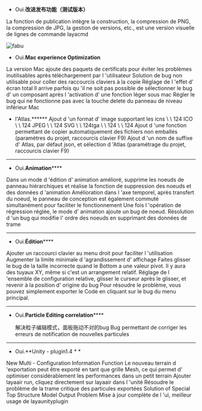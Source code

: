 - Oui.**改进发布功能（测试版本）**

La fonction de publication intègre la construction, la compression de PNG, la compression de JPG, la gestion de versions, etc., est une version visuelle de lignes de commande layacmd



  ![fabu](imgs/fabu.jpg)

- Oui.**Mac experience Optimization**

La version Mac ajoute des paquets de certificats pour éviter les problèmes inutilisables après téléchargement par l 'utilisateur
Solution de bug non utilisable pour coller des raccourcis claviers à la copie
Réglage de l 'effet d' écran total
Il arrive parfois qu 'il ne soit pas possible de sélectionner le bug d' un composant après l 'activation d' une fonction léger sous mac
Régler le bug qui ne fonctionne pas avec la touche delete du panneau de niveau inférieur Mac

- l'Atlas.******
Ajout d 'un format d' image supportant les icns \ \ 124 ICO \ \ 124 JPEG \ \ 124 SVG \ \ 124tga \ \ 124 \ \ 124
Ajout d 'une fonction permettant de copier automatiquement des fichiers non emballés (paramètres du projet, raccourcis clavier F9)
Ajout d 'un nom de suffixe d' Atlas, par défaut json, et sélection d 'Atlas (paramétrage du projet, raccourcis clavier F9)
****
- Oui.**Animation******

Dans un mode d 'édition d' animation amélioré, supprime les noeuds de panneau hiérarchiques et réalise la fonction de suppression des noeuds et des données d 'animation
Amélioration dans l 'axe temporel, après transfert du noeud, le panneau de conception est également commuté simultanément pour faciliter le fonctionnement
Une fois l 'opération de régression réglée, le mode d' animation ajoute un bug de noeud.
Résolution d 'un bug qui modifie l' ordre des noeuds en supprimant des données de trame
****
- Oui.**Édition******

Ajouter un raccourci clavier au menu droit pour faciliter l 'utilisation
Augmenter la limite minimale d 'agrandissement d' affichage
Faites glisser le bug de la taille incorrecte quand le Bottom a une valeur pivot.
Il y aura des tuyaux XY, même si c'est un arrangement relatif.
Réglage de l 'ensemble de configuration relative, glisser le curseur après le glisser, et revenir à la position d' origine du bug
Pour résoudre le problème, vous pouvez simplement exporter le Code en cliquant sur le bug du menu principal.
****
- Oui.**Particle Editing correlation******


  解决粒子编辑模式，面板拖动不对的bug
Bug permettant de corriger les erreurs de notification de nouvelles particules
****

- Oui.**Unity - plugin1.4 * *

New Multi - Configuration Information Function
Le nouveau terrain d 'exportation peut être exporté en tant que grille Mesh, ce qui permet d' optimiser considérablement les performances dans un petit terrain
Ajouter layaair run, cliquez directement sur layaair dans l 'unité
Résoudre le problème de la trame critique des particules exportées
Solution of Special Top Structure Model Output Problem
Mise à jour complète de l 'ui, meilleur usage de layaunityplugin



